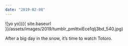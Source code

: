 ```yaml
---
date: "2019-02-08"
---
```


![yo yo]({{ site.baseurl }}/assets/images/2019/tumblr_pmlttxiEce1qlj3bd_540.jpg)

After a big day in the snow, it’s time to watch Totoro.
